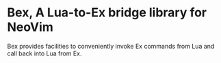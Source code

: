# Bex, A Lua-to-Ex bridge library for NeoVim

Bex provides facilities to conveniently invoke Ex commands from Lua and call
back into Lua from Ex.
